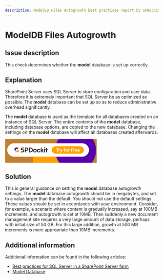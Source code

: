 ```yaml
---
description: ModelDB Files Autogrowth best practices report by SPDocKit determines whether the model database is set up correctly.
---
```


# ModelDB Files Autogrowth

## Issue description

This check determines whether the **model** database is set up correctly.

## Explanation

SharePoint Server uses SQL Server to store configuration and user data. Therefore it is extremely important that SQL Server be as optimized as possible. The **model** database can be set up so as to reduce administrative overhead significantly.

The **model** database is used as the template for all databases created on an instance of SQL Server. The entire contents of the **model** database, including database options, are copied to the new database. Changing the settings on the **model** database will affect all databases created afterwards.

[![Download SPDocKit](../../../static/img/spdockit-download.png)](http://bit.ly/2US0Zna)

## Solution

This is general guidance on setting the **model** database autogrowth settings. The **model** database autogrowth should be in megabytes, and set to a value larger than the default. You should not use the default settings. These values should be set in accordance with your environment. Consider, for example, a scenario where content is gradually increased, say at 100MB increments, and autogrowth is set at 10MB. Then suddenly a new document management site requires a very large amount of data storage, perhaps with initial size of 50 GB. For this large addition, growth at 500 MB increments is more appropriate than 10MB increments.

## Additional information

Additional information can be found in the following articles:

* [Best practices for SQL Server in a SharePoint Server farm](https://technet.microsoft.com/en-us/library/hh292622.aspx)
* [Model Database](https://docs.microsoft.com/en-us/sql/relational-databases/databases/model-database)

